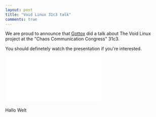 ```yaml
---
layout: post
title: "Void Linux 31c3 talk"
comments: true
---
```


We are proud to announce that [Gottox](https://github.com/Gottox) did
a talk about The Void Linux project at the "Chaos Communication Congress"
31c3.

You should definetely watch the presentation if you're interested.

<div class="embed-responsive embed-responsive-16by9">
  <iframe class="embed-responsive-item" src="//www.youtube.com/embed/ZHKKYHoG4bo" frameborder="0" allowfullscreen></iframe>
</div>

Hallo Welt
